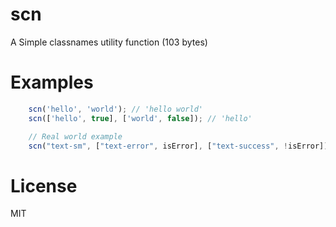 # scn

A Simple classnames utility function (103 bytes)

# Examples
```js
    scn('hello', 'world'); // 'hello world'
    scn(['hello', true], ['world', false]); // 'hello'

    // Real world example
    scn("text-sm", ["text-error", isError], ["text-success", !isError]); // 'text-sm text-success'
```

# License
MIT
